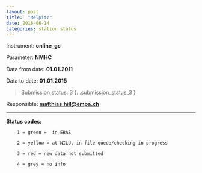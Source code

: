 ```yaml
---
layout: post
title:  "Melpitz"
date: 2016-06-14
categories: station status
---
```

Instrument: **online_gc**

Parameter: **NMHC**

Data from date: **01.01.2011**

Data to date: **01.01.2015**

> Submission status: 3 
{: .submission_status_3 } 

Responsible: **matthias.hill@empa.ch**

***

**Status codes:**

        1 = green =  in EBAS

        2 = yellow = at NILU, in file queue/checking in progress

        3 = red = new data not submitted

        4 = grey = no info
